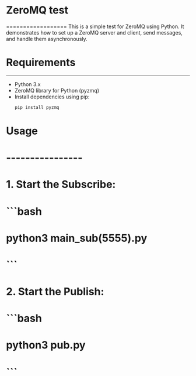 # ZeroMQ test
==================
This is a simple test for ZeroMQ using Python.
It demonstrates how to set up a ZeroMQ server and client, send messages, and handle them asynchronously.

# Requirements
----------------
- Python 3.x
- ZeroMQ library for Python (pyzmq)
- Install dependencies using pip:
  ```bash
  pip install pyzmq
  ```
# Usage
# ----------------
# 1. Start the Subscribe:
#    ```bash
#    python3 main_sub(5555).py
#    ```
# 2. Start the Publish:
#    ```bash
#    python3 pub.py
#    ```
